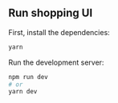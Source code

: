 ## Run shopping UI 

First, install the dependencies:
```bash
yarn
```

Run the development server:
```bash
npm run dev
# or
yarn dev
```


